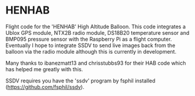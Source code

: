HENHAB
======

Flight code for the 'HENHAB' High Altitude Balloon. This code integrates a Ublox GPS module, NTX2B radio module, DS18B20 temperature sensor and BMP095 pressure sensor with the Raspberry Pi as a flight computer. Eventually I hope to integrate SSDV to send live images back from the balloon via the radio module although this is currently in development.

Many thanks to ibanezmatt13 and chrisstubbs93 for their HAB code which has helped me greatly with this.

SSDV requires you have the 'ssdv' program by fsphil installed (https://github.com/fsphil/ssdv).
